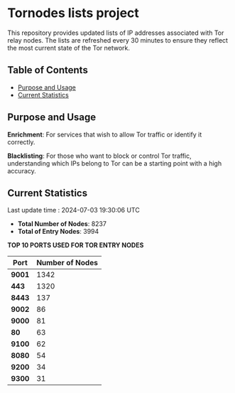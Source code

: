 # Tornodes lists project

This repository provides updated lists of IP addresses associated with Tor relay nodes. The lists are refreshed every 30 minutes to ensure they reflect the most current state of the Tor network.

## Table of Contents

- [Purpose and Usage](#purpose-and-usage)
- [Current Statistics](#current-statistics)


## Purpose and Usage

**Enrichment**: For services that wish to allow Tor traffic or identify it correctly.

**Blacklisting**: For those who want to block or control Tor traffic, understanding which IPs belong to Tor can be a starting point with a high accuracy.

## Current Statistics

Last update time : 2024-07-03 19:30:06 UTC

- **Total Number of Nodes**: 8237
- **Total of Entry Nodes**: 3994

**TOP 10 PORTS USED FOR TOR ENTRY NODES**

| **Port** | **Number of Nodes** |
|------|-----------------|
| **9001**   | 1342  |
| **443**   | 1320  |
| **8443**   | 137  |
| **9002**   | 86  |
| **9000**   | 81  |
| **80**   | 63  |
| **9100**   | 62  |
| **8080**   | 54  |
| **9200**   | 34  |
| **9300**   | 31  |

